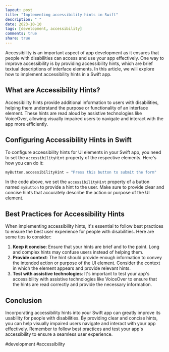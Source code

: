 ```yaml
---
layout: post
title: "Implementing accessibility hints in Swift"
description: " "
date: 2023-10-10
tags: [development, accessibility]
comments: true
share: true
---
```


Accessibility is an important aspect of app development as it ensures that people with disabilities can access and use your app effectively. One way to improve accessibility is by providing accessibility hints, which are brief textual descriptions of interface elements. In this article, we will explore how to implement accessibility hints in a Swift app.

## What are Accessibility Hints?

Accessibility hints provide additional information to users with disabilities, helping them understand the purpose or functionality of an interface element. These hints are read aloud by assistive technologies like VoiceOver, allowing visually impaired users to navigate and interact with the app more efficiently.

## Configuring Accessibility Hints in Swift

To configure accessibility hints for UI elements in your Swift app, you need to set the `accessibilityHint` property of the respective elements. Here's how you can do it:

```swift
myButton.accessibilityHint = "Press this button to submit the form"
```

In the code above, we set the `accessibilityHint` property of a button named `myButton` to provide a hint to the user. Make sure to provide clear and concise hints that accurately describe the action or purpose of the UI element.

## Best Practices for Accessibility Hints

When implementing accessibility hints, it's essential to follow best practices to ensure the best user experience for people with disabilities. Here are some tips to consider:

1. **Keep it concise**: Ensure that your hints are brief and to the point. Long and complex hints may confuse users instead of helping them.
2. **Provide context**: The hint should provide enough information to convey the intended action or purpose of the UI element. Consider the context in which the element appears and provide relevant hints.
3. **Test with assistive technologies**: It's important to test your app's accessibility with assistive technologies like VoiceOver to ensure that the hints are read correctly and provide the necessary information.

## Conclusion

Incorporating accessibility hints into your Swift app can greatly improve its usability for people with disabilities. By providing clear and concise hints, you can help visually impaired users navigate and interact with your app effectively. Remember to follow best practices and test your app's accessibility to ensure a seamless user experience.

#development #accessibility